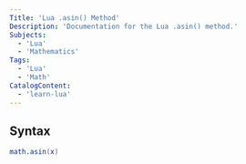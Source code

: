 ```yaml
---
Title: 'Lua .asin() Method'
Description: 'Documentation for the Lua .asin() method.'
Subjects:
  - 'Lua'
  - 'Mathematics'
Tags:
  - 'Lua'
  - 'Math'
CatalogContent:
  - 'learn-lua'
---
```


## Syntax

```lua
math.asin(x)
```
